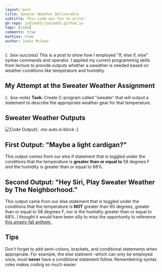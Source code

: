 ```yaml
---
layout: post
title: Sweater Weather Deliverable 
subtitle: This code was fun to write!
gh-repo: jodiem55/jodiem55.github.io
tags: [code]
comments: true
mathjax: true
author: Jodie Mclean
---
```



{: .box-success}
This is a post to show how I employed "If, else if, else" syntax commands and operator. I applied my current programming skills from lecture to provide outputs whether a sweather is needed based on weather conditions like temperature and humidity. 

## My Attempt at the Sweater Weather Assignment

{: .box-note}
**Task:** Create C-program called "sweater' that will output a statement to describe the appropriate weather gear for that temperature. 


## Sweater Weather Outputs

![Code Output](https:jodiem55assets/img/sweater-weather-output-screenshot.png.png){: .mx-auto.d-block :}

 ## First Output: "Maybe a light cardigan?"
 
  This output comes from our else if statement that is toggled under the conditions that the temperature is **greater than or equal to** 58 degrees F *and* the humidity is greater than or equal to 68%.  

 ## Second Output: "Hey Siri, Play Sweater Weather by The Neighborhood." 

  This output came from our else statement that is toggled under the conditions that the temperature is **NOT** greater than 60 degrees, greater than or equal to 58 degrees F, nor is the humidity greater than or equal to 68%. I thought it would have been silly to miss the opportunity to reference [this angsty fall anthem.](https://open.spotify.com/track/2QjOHCTQ1Jl3zawyYOpxh6?si=7bf0391c07f54e2c)

  ## Tips 

  Don't forget to add semi-colons, brackets, and conditional statements when appropriate. For example, the else statment -which can only be employed once, must **never** have a conditional statement follow. Remembering syntax rules makes coding so much easier. 
 
